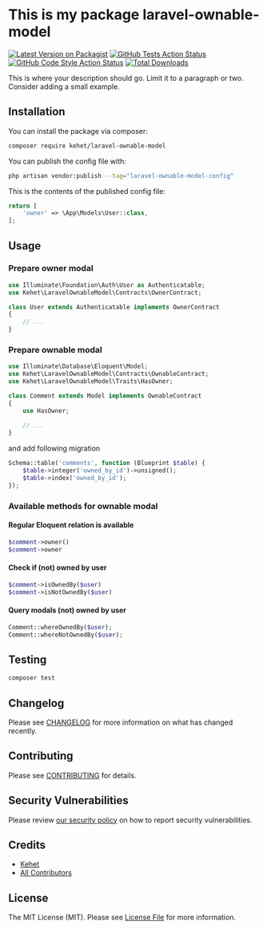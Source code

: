 # This is my package laravel-ownable-model

[![Latest Version on Packagist](https://img.shields.io/packagist/v/kehet/laravel-ownable-model.svg?style=flat-square)](https://packagist.org/packages/kehet/laravel-ownable-model)
[![GitHub Tests Action Status](https://img.shields.io/github/actions/workflow/status/kehet/laravel-ownable-model/run-tests.yml?branch=main&label=tests&style=flat-square)](https://github.com/kehet/laravel-ownable-model/actions?query=workflow%3Arun-tests+branch%3Amain)
[![GitHub Code Style Action Status](https://img.shields.io/github/actions/workflow/status/kehet/laravel-ownable-model/fix-php-code-style-issues.yml?branch=main&label=code%20style&style=flat-square)](https://github.com/kehet/laravel-ownable-model/actions?query=workflow%3A"Fix+PHP+code+style+issues"+branch%3Amain)
[![Total Downloads](https://img.shields.io/packagist/dt/kehet/laravel-ownable-model.svg?style=flat-square)](https://packagist.org/packages/kehet/laravel-ownable-model)

This is where your description should go. Limit it to a paragraph or two. Consider adding a small example.

## Installation

You can install the package via composer:

```bash
composer require kehet/laravel-ownable-model
```

You can publish the config file with:

```bash
php artisan vendor:publish --tag="laravel-ownable-model-config"
```

This is the contents of the published config file:

```php
return [
    'owner' => \App\Models\User::class,
];
```

## Usage

### Prepare owner modal

```php
use Illuminate\Foundation\Auth\User as Authenticatable;
use Kehet\LaravelOwnableModel\Contracts\OwnerContract;

class User extends Authenticatable implements OwnerContract
{
    // ...
}
```

### Prepare ownable modal

```php
use Illuminate\Database\Eloquent\Model;
use Kehet\LaravelOwnableModel\Contracts\OwnableContract;
use Kehet\LaravelOwnableModel\Traits\HasOwner;

class Comment extends Model implements OwnableContract
{
    use HasOwner;
    
    // ...
}
```

and add following migration

```php
Schema::table('comments', function (Blueprint $table) {
    $table->integer('owned_by_id')->unsigned();
    $table->index('owned_by_id');
});
```

### Available methods for ownable modal

#### Regular Eloquent relation is available
```php
$comment->owner()
$comment->owner
```

#### Check if (not) owned by user
```php
$comment->isOwnedBy($user)
$comment->isNotOwnedBy($user)
```

#### Query modals (not) owned by user
```php
Comment::whereOwnedBy($user);
Comment::whereNotOwnedBy($user);
```

## Testing

```bash
composer test
```

## Changelog

Please see [CHANGELOG](CHANGELOG.md) for more information on what has changed recently.

## Contributing

Please see [CONTRIBUTING](CONTRIBUTING.md) for details.

## Security Vulnerabilities

Please review [our security policy](../../security/policy) on how to report security vulnerabilities.

## Credits

- [Kehet](https://github.com/Kehet)
- [All Contributors](../../contributors)

## License

The MIT License (MIT). Please see [License File](LICENSE.md) for more information.
